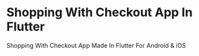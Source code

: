 # Shopping With Checkout App In Flutter
 Shopping With Checkout App Made In Flutter For Android & iOS
